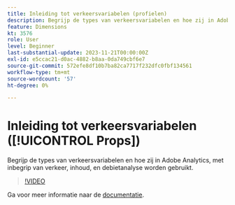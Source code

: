 ```yaml
---
title: Inleiding tot verkeersvariabelen (profielen)
description: Begrijp de types van verkeersvariabelen en hoe zij in Adobe Analytics worden gebruikt.
feature: Dimensions
kt: 3576
role: User
level: Beginner
last-substantial-update: 2023-11-21T00:00:00Z
exl-id: e5ccac21-d0ac-4882-b8aa-0da749cbf6e7
source-git-commit: 572efe8df10b7ba82ca7717f232dfc0fbf134561
workflow-type: tm+mt
source-wordcount: '57'
ht-degree: 0%

---
```


# Inleiding tot verkeersvariabelen ([!UICONTROL Props])

Begrijp de types van verkeersvariabelen en hoe zij in Adobe Analytics, met inbegrip van verkeer, inhoud, en debietanalyse worden gebruikt.

>[!VIDEO](https://video.tv.adobe.com/v/28767/?quality=12&learn=on)

Ga voor meer informatie naar de [documentatie](https://experienceleague.adobe.com/docs/analytics/components/dimensions/prop.html?lang=nl-NL).

